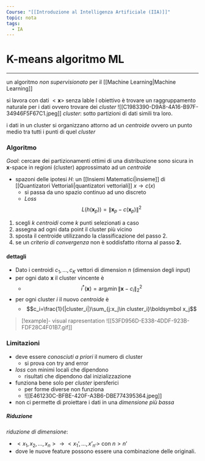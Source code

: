 ```yaml
---
Course: "[[Introduzione al Intelligenza Artificiale (IIA)]]"
topic: nota
tags:
  - IA
---
```

# K-means algoritmo ML
---
un algoritmo _non supervisionato_ per il [[Machine Learning|Machine Learning]]

si lavora con dati $<\boldsymbol x>$ senza lable
l obiettivo è trovare un raggruppamento naturale per i dati ovvero trovare dei _cluster_
![[C1983390-D9A8-4A16-B97F-34946F5F67C1.jpeg]]
_cluster_: sotto partizioni di dati simili tra loro.

i dati in un cluster si organizzano attorno ad un _centroide_ ovvero un punto medio tra tutti i punti di quel _cluster_


### Algoritmo
_Goal_: cercare dei partizionamenti ottimi di una distribuzione sono sicura in $\boldsymbol x$-space in regioni (cluster)  approssimato ad un _centroide_
- spazoni delle ipotesi $H$: un [[Insiemi Matematici|insieme]] di [[Quantizatori Vettoriali|quantizatori vettoriali]]  $x \rightarrow c(x)$ 
	- si passa da uno spazio continuo ad uno discreto
	- _Loss_$$L(h(\boldsymbol x_p))=\|\boldsymbol x_p-c(\boldsymbol x_p)\|^2$$
1. scegli $k$ _centroidi_ come $k$ punti selezionati a caso
2.  assegna ad ogni data point il cluster più vicino
3. sposta il centroide utilizzando la classificazione del passo 2.
4. se un _criterio di convergenza_ non è soddisfatto ritorna al passo __2.__


#### dettagli
- Dato i centroidi $c_1,\dots,c_K$ vettori di dimension $n$ (dimension degli input)
- per ogni dato $\boldsymbol x$ il cluster vincente è
	- $$i^*(\boldsymbol x)= \arg_i \min \|\boldsymbol x -c_i\|^2_2$$
- per ogni cluster $i$ il nuovo _centroide_ è
	- $$c_i=\frac{1}{|cluster_i|}\sum_{j:x_j\in cluster_i}\boldsymbol x_j$$
>[!example]- visual rapresentation 
>![[53FD956D-E338-4DDF-923B-FDF28C4F01B7.gif]]


### Limitazioni
- deve essere _conosciuti a priori_ il numero di cluster
	- si prova con try and error
- _loss_ con minimi locali che dipendono
	- risultati che dipendono dal inizializzazione
- funziona bene solo per _cluster_ ipersferici
	- per forme diverse non funziona 
	- ![[E461230C-BFBE-420F-A3B6-DBE774395364.jpeg]]
- non ci permette di proiettare i dati in una _dimensione più bassa_

##### Riduzione 
_riduzione di dimensione_: 
- $<x_1,x_2,\dots,x_n> \rightarrow <x_1’,\dots,x’_{n’}>$ con $n>n’$
- dove le nuove feature possono essere una combinazione delle originali.

